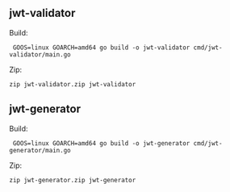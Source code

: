 ## jwt-validator

Build:

```shell
 GOOS=linux GOARCH=amd64 go build -o jwt-validator cmd/jwt-validator/main.go
```

Zip:

```shell
zip jwt-validator.zip jwt-validator
```

## jwt-generator

Build:

```shell
 GOOS=linux GOARCH=amd64 go build -o jwt-generator cmd/jwt-generator/main.go
```

Zip:

```shell
zip jwt-generator.zip jwt-generator
```
